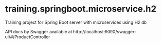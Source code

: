# training.springboot.microservice.h2
Training project for Spring Boot server with microservices using H2 db

API docs by Swagger available at http://localhost:9090/swagger-ui/#/ProductController
